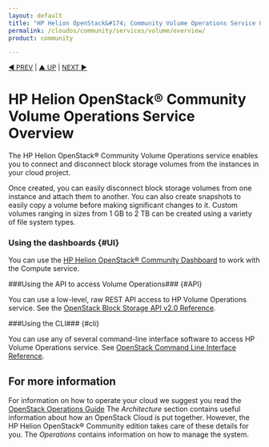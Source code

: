 ```yaml
---
layout: default
title: "HP Helion OpenStack&#174; Community Volume Operations Service Overview"
permalink: /cloudos/community/services/volume/overview/
product: community

---
```


<script>

function PageRefresh {
onLoad="window.refresh"
}

PageRefresh();

</script>


<p style="font-size: small;"> <a href="/cloudos/community/services/reporting/howto/">&#9664; PREV</a> | <a href="/cloudos/community/services/overview/">&#9650; UP</a> | <a href="/cloudos/community/services/volume/howto/"> NEXT &#9654</a> </p>

# HP Helion OpenStack&#174; Community Volume Operations Service Overview #

<!-- modeled after HP Cloud Networking Getting Started (network.getting.started.md) -->

The HP Helion OpenStack&#174; Community Volume Operations service enables you to connect and disconnect block storage volumes from the instances in your cloud project.

Once created, you can easily disconnect block storage volumes from one instance and attach them to another. You can also create snapshots to easily copy a volume before making significant changes to it. Custom volumes ranging in sizes from 1 GB to 2 TB can be created using a variety of file system types.

### Using the dashboards {#UI}

You can use the [HP Helion OpenStack&#174; Community Dashboard](/cloudos/community/services/dashboard/overview/) to work with the Compute service.

###Using the API to access Volume Operations### {#API}
 
You can use a low-level, raw REST API access to HP Volume Operations service. See the [OpenStack Block Storage API v2.0 Reference](http://docs.openstack.org/api/openstack-block-storage/2.0/content/index.html).

###Using the CLI### {#cli}

You can use any of several command-line interface software to access HP Volume Operations service. See [OpenStack Command Line Interface Reference](http://docs.openstack.org/cli-reference/content/cinderclient_commands.html).


## For more information ##

For information on how to operate your cloud we suggest you read the [OpenStack Operations Guide](http://docs.openstack.org/ops/) The *Architecture* section contains useful information about how an OpenStack Cloud is put together. However, the HP Helion OpenStack&#174; Community edition takes care of these details for you. The *Operations* contains information on how to manage the system.

<!-- hide me Also see the Help topics that are available in the Operational Dashboard and Administration Dashboard.  Website copies are available:

* [HP Cloud OS Operational Dashboard Help](/cloudos/manage/operational-dashboard/)
* [HP Cloud OS Administration Dashboard Help](/cloudos/manage/administration-dashboard/) -->
